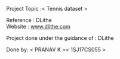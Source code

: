 Project Topic :< Tennis dataset >

Reference : DLithe  
Website : www.dlithe.com

Project done under the guidance of : DLithe

Done by: < PRANAV K >< 1SJ17CS055 >
